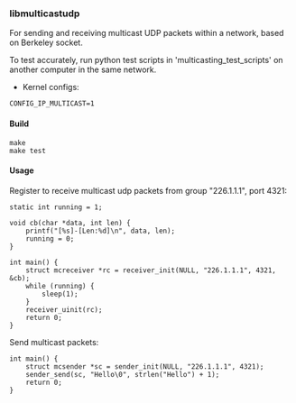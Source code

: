 ### libmulticastudp

For sending and receiving multicast UDP packets within a network, based on Berkeley socket.

To test accurately, run python test scripts in 'multicasting_test_scripts'
on another computer in the same network.

- Kernel configs:
```
CONFIG_IP_MULTICAST=1
```

#### Build
```
make
make test
```

#### Usage

Register to receive multicast udp packets from group "226.1.1.1", port 4321:
```
static int running = 1;

void cb(char *data, int len) {
    printf("[%s]-[Len:%d]\n", data, len);
    running = 0;
}

int main() {
    struct mcreceiver *rc = receiver_init(NULL, "226.1.1.1", 4321, &cb);
    while (running) {
        sleep(1);
    }
    receiver_uinit(rc);
    return 0;
}
```

Send multicast packets:
```
int main() {
    struct mcsender *sc = sender_init(NULL, "226.1.1.1", 4321);
    sender_send(sc, "Hello\0", strlen("Hello") + 1);
    return 0;
}
```
